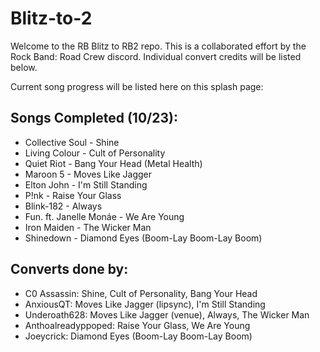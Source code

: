 # Blitz-to-2

Welcome to the RB Blitz to RB2 repo.
This is a collaborated effort by the Rock Band: Road Crew discord.
Individual convert credits will be listed below.

Current song progress will be listed here on this splash page:

## Songs Completed (10/23):
*  Collective Soul - Shine
*  Living Colour - Cult of Personality
*  Quiet Riot - Bang Your Head (Metal Health)
*  Maroon 5 - Moves Like Jagger
*  Elton John - I'm Still Standing
*  P!nk - Raise Your Glass
*  Blink-182 - Always
*  Fun. ft. Janelle Monáe - We Are Young
*  Iron Maiden - The Wicker Man
*  Shinedown - Diamond Eyes (Boom-Lay Boom-Lay Boom)


## Converts done by:
*  C0 Assassin: Shine, Cult of Personality, Bang Your Head
*  AnxiousQT: Moves Like Jagger (lipsync), I'm Still Standing
*  Underoath628: Moves Like Jagger (venue), Always, The Wicker Man
*  Anthoalreadyppoped: Raise Your Glass, We Are Young
*  Joeycrick: Diamond Eyes (Boom-Lay Boom-Lay Boom)
